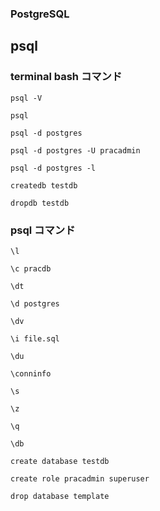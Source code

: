 ### PostgreSQL

## psql

### terminal bash コマンド

`psql -V`

`psql`

`psql -d postgres`

`psql -d postgres -U pracadmin`

`psql -d postgres -l`

`createdb testdb`

`dropdb testdb`

### psql コマンド

`\l`

`\c pracdb`

`\dt`

`\d postgres`

`\dv`

`\i file.sql`

`\du`

`\conninfo`

`\s`

`\z`

`\q`

`\db`

`create database testdb`

`create role pracadmin superuser`

`drop database template`